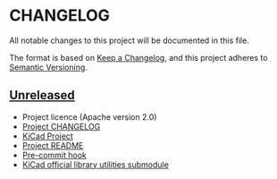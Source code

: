 # CHANGELOG
All notable changes to this project will be documented in this file.

The format is based on [Keep a Changelog](https://keepachangelog.com/en/1.0.0/),
and this project adheres to [Semantic Versioning](https://semver.org/spec/v2.0.0.html).

## [Unreleased]
- Project licence (Apache version 2.0)
- [Project CHANGELOG](https://github.com/jaylamb/optical_tachometer_hardware/issues/1)
- [KiCad Project](https://github.com/jaylamb/optical_tachometer_hardware/issues/3)
- [Project README](https://github.com/jaylamb/optical_tachometer_hardware/issues/2)
- [Pre-commit hook](https://github.com/jaylamb/optical_tachometer_hardware/issues/8)
- [KiCad official library utilities submodule](https://github.com/jaylamb/optical_tachometer_hardware/issues/9)

[Unreleased]: https://github.com/jaylamb/distance_meter_hardware.git
